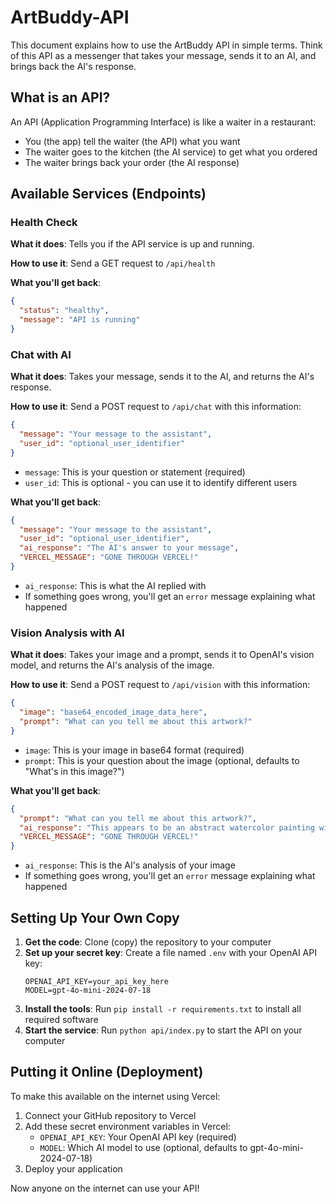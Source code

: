 # ArtBuddy-API

This document explains how to use the ArtBuddy API in simple terms. Think of this API as a messenger that takes your message, sends it to an AI, and brings back the AI's response.

## What is an API?

An API (Application Programming Interface) is like a waiter in a restaurant:
- You (the app) tell the waiter (the API) what you want
- The waiter goes to the kitchen (the AI service) to get what you ordered
- The waiter brings back your order (the AI response)

## Available Services (Endpoints)

### Health Check

**What it does**: Tells you if the API service is up and running.

**How to use it**: Send a GET request to `/api/health`

**What you'll get back**:
```json
{
  "status": "healthy", 
  "message": "API is running"
}
```

### Chat with AI

**What it does**: Takes your message, sends it to the AI, and returns the AI's response.

**How to use it**: Send a POST request to `/api/chat` with this information:
```json
{
  "message": "Your message to the assistant",
  "user_id": "optional_user_identifier"
}
```

* `message`: This is your question or statement (required)
* `user_id`: This is optional - you can use it to identify different users

**What you'll get back**:
```json
{
  "message": "Your message to the assistant",
  "user_id": "optional_user_identifier",
  "ai_response": "The AI's answer to your message",
  "VERCEL_MESSAGE": "GONE THROUGH VERCEL!"
}
```

* `ai_response`: This is what the AI replied with
* If something goes wrong, you'll get an `error` message explaining what happened

### Vision Analysis with AI

**What it does**: Takes your image and a prompt, sends it to OpenAI's vision model, and returns the AI's analysis of the image.

**How to use it**: Send a POST request to `/api/vision` with this information:
```json
{
  "image": "base64_encoded_image_data_here",
  "prompt": "What can you tell me about this artwork?"
}
```

* `image`: This is your image in base64 format (required)
* `prompt`: This is your question about the image (optional, defaults to "What's in this image?")

**What you'll get back**:
```json
{
  "prompt": "What can you tell me about this artwork?",
  "ai_response": "This appears to be an abstract watercolor painting with vibrant blues and reds...",
  "VERCEL_MESSAGE": "GONE THROUGH VERCEL!"
}
```

* `ai_response`: This is the AI's analysis of your image
* If something goes wrong, you'll get an `error` message explaining what happened

## Setting Up Your Own Copy

1. **Get the code**: Clone (copy) the repository to your computer
2. **Set up your secret key**: Create a file named `.env` with your OpenAI API key:
   ```
   OPENAI_API_KEY=your_api_key_here
   MODEL=gpt-4o-mini-2024-07-18
   ```
3. **Install the tools**: Run `pip install -r requirements.txt` to install all required software
4. **Start the service**: Run `python api/index.py` to start the API on your computer

## Putting it Online (Deployment)

To make this available on the internet using Vercel:

1. Connect your GitHub repository to Vercel
2. Add these secret environment variables in Vercel:
   - `OPENAI_API_KEY`: Your OpenAI API key (required)
   - `MODEL`: Which AI model to use (optional, defaults to gpt-4o-mini-2024-07-18)
3. Deploy your application

Now anyone on the internet can use your API! 